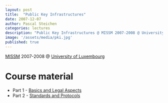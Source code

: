 ```yaml
---
layout: post
title:  "Public Key Infrastructures"
date: 2007-12-07
author: Pascal Steichen
categories: lectures
description: "Public Key Infrastructures @ MISSM 2007-2008 @ University of Luxembourg"
image: '/assets/media/pki.jpg'
published: true
---
```

[MISSM](https://wwwen.uni.lu/formations/fstm/master_in_information_system_security_management) 2007-2008 @ [University of Luxembourg](http://uni.lu/)

# Course material

- Part 1 - [Basics and Legal Aspects](/assets/media/mssi_pki-legal_2017.pdf)
- Part 2 - [Standards and Protocols](/assets/media/mssi_pki-protocols_2017.pdf)

